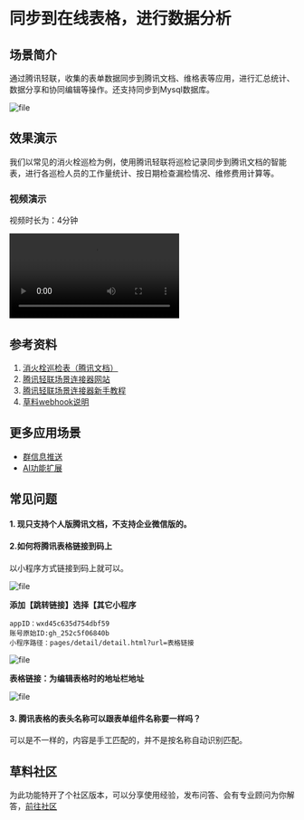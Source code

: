 # 同步到在线表格，进行数据分析

## 场景简介

通过腾讯轻联，收集的表单数据同步到腾讯文档、维格表等应用，进行汇总统计、数据分享和协同编辑等操作。还支持同步到Mysql数据库。

![file](//blogcdnimg.clewm.net/2023/03/image-1680055897726_16800558982709.png?x-oss-process=image/auto-orient,1/quality,q_50/format,jpg)

## 效果演示

我们以常见的消火栓巡检为例，使用腾讯轻联将巡检记录同步到腾讯文档的智能表，进行各巡检人员的工作量统计、按日期检查漏检情况、维修费用计算等。

### 视频演示

视频时长为：4分钟

<video src="//blogcdnimg.clewm.net/2022/10/tongbuwendang_16659810199560.mp4" controls></video>

## 参考资料

1. [消火栓巡检表（腾讯文档）](https://docs.qq.com/sheet/DU1JMRWdHb1FNbm5h?tab=0r6h9i)
2. [腾讯轻联场景连接器网站](https://qinglian.tencent.com/)
3. [腾讯轻联场景连接器新手教程](https://qinglian.tencent.com/help/docs/sHInHG/)
4. [草料webhook说明](./data-api/webhook.md)

## 更多应用场景

- [群信息推送](https://cli.im/help/78992)
- [AI功能扩展](https://cli.im/help/78997)

## 常见问题

#### 1. 现只支持个人版腾讯文档，不支持企业微信版的。

#### 2.如何将腾讯表格链接到码上

以小程序方式链接到码上就可以。

![file](https://blogcdnimg.clewm.net/2023/10/image-1698740448783_16987404495615.png?x-oss-process=image/auto-orient,1/quality,q_50/format,jpg)

**添加【跳转链接】选择【其它小程序**

``` plaintext
appID：wxd45c635d754dbf59
账号原始ID:gh_252c5f06840b
小程序路径：pages/detail/detail.html?url=表格链接
```

![file](https://blogcdnimg.clewm.net/2023/10/image-1698740057186_16987400576742.png?x-oss-process=image/auto-orient,1/quality,q_50/format,jpg)

**表格链接：为编辑表格时的地址栏地址**

![file](https://blogcdnimg.clewm.net/2023/10/image-1698740255899_16987402565423.png?x-oss-process=image/auto-orient,1/quality,q_50/format,jpg)

#### 3. 腾讯表格的表头名称可以跟表单组件名称要一样吗？

可以是不一样的，内容是手工匹配的，并不是按名称自动识别匹配。

## 草料社区

为此功能特开了个社区版本，可以分享使用经验，发布问答、会有专业顾问为你解答，[前往社区](https://cli.im/community/minihome/question/104)
